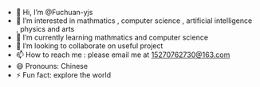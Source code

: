 - 👋 Hi, I’m @Fuchuan-yjs
- 👀 I’m interested in mathmatics , computer science , artificial intelligence , physics and arts
- 🌱 I’m currently learning mathmatics and computer science
- 💞️ I’m looking to collaborate on useful project
- 📫 How to reach me : please email me at 15270762730@163.com
- 😄 Pronouns: Chinese
- ⚡ Fun fact: explore the world

<!---
Fuchuan-yjs/Fuchuan-yjs is a ✨ special ✨ repository because its `README.md` (this file) appears on your GitHub profile.
You can click the Preview link to take a look at your changes.
--->

